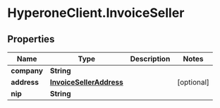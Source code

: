 # HyperoneClient.InvoiceSeller

## Properties

Name | Type | Description | Notes
------------ | ------------- | ------------- | -------------
**company** | **String** |  | 
**address** | [**InvoiceSellerAddress**](InvoiceSellerAddress.md) |  | [optional] 
**nip** | **String** |  | 



